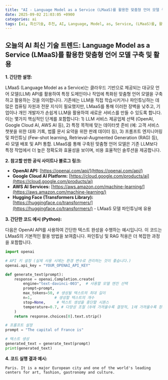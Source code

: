 ```yaml
---
title: "AI - Language Model as a Service (LMaaS)를 활용한 맞춤형 언어 모델 구축 및 활용"
date: 2025-09-02 21:03:05 +0900
categories: ai
tags: [ai, 최신기술, 추천, AI, Language, Model, as, Service, (LMaaS)를, 활용한, 맞춤형, 언어, 모델, 구축, 활용]
---
```


## 오늘의 AI 최신 기술 트렌드: **Language Model as a Service (LMaaS)를 활용한 맞춤형 언어 모델 구축 및 활용**

**1. 간단한 설명:**

LMaaS (Language Model as a Service)는 클라우드 기반으로 제공되는 대규모 언어 모델(LLM) API를 활용하여 특정 도메인이나 작업에 특화된 맞춤형 언어 모델을 구축하고 활용하는 것을 의미합니다. 기존에는 LLM을 직접 학습시키거나 파인튜닝하는 데 많은 컴퓨팅 자원과 전문 지식이 필요했지만, LMaaS를 통해 이러한 장벽을 낮추고, 기업이나 개인 개발자가 손쉽게 LLM을 활용하여 새로운 서비스를 만들 수 있도록 합니다.  이는 몇가지 핵심적인 단계를 포함합니다: 1) LLM 서비스 제공업체 선택 (OpenAI, Google Cloud AI, AWS AI 등), 2) 특정 목적에 맞는 데이터셋 준비 (예: 고객 서비스 챗봇을 위한 대화 기록, 법률 문서 요약을 위한 판례 데이터 등), 3) 프롬프트 엔지니어링 및 파인튜닝 (Few-shot learning, Retrieval-Augmented Generation (RAG) 등), 4) 모델 배포 및 API 통합.  LMaaS를 통해 구축된 맞춤형 언어 모델은 기존 LLM보다 특정 작업에서 더 높은 정확도와 효율성을 보이며, 비용 효율적인 솔루션을 제공합니다.

**2. 참고할 만한 공식 사이트나 블로그 링크:**

*   **OpenAI API:** [https://openai.com/api/](https://openai.com/api/)
*   **Google Cloud AI Platform:** [https://cloud.google.com/products/ai](https://cloud.google.com/products/ai)
*   **AWS AI Services:** [https://aws.amazon.com/machine-learning/](https://aws.amazon.com/machine-learning/)
*   **Hugging Face (Transformers Library):** [https://huggingface.co/transformers/](https://huggingface.co/transformers/) - LMaaS 모델 파인튜닝에 유용

**3. 간단한 코드 예시 (Python):**

다음은 OpenAI API를 사용하여 간단한 텍스트 완성을 수행하는 예시입니다. 이 코드는 LMaaS의 기본적인 활용 방법을 보여줍니다. 파인튜닝 및 RAG 적용은 더 복잡한 과정을 포함합니다.

```python
import openai

# API 키 설정 (실제 사용 시에는 환경 변수로 관리하는 것이 좋습니다.)
openai.api_key = "YOUR_OPENAI_API_KEY"

def generate_text(prompt):
    response = openai.Completion.create(
        engine="text-davinci-003",  # 사용할 모델 엔진 선택
        prompt=prompt,
        max_tokens=50, # 생성될 텍스트의 최대 길이
        n=1,          # 생성할 텍스트의 개수
        stop=None,     # 텍스트 생성을 중단할 시퀀스
        temperature=0.7, # 다양성 조절 (0에 가까울수록 결정적, 1에 가까울수록 창의적)
    )
    return response.choices[0].text.strip()

# 프롬프트 설정
prompt = "The capital of France is"

# 텍스트 생성
generated_text = generate_text(prompt)
print(generated_text)
```

**4. 코드 실행 결과 예시:**

```
Paris. It is a major European city and one of the world's leading centers for art, fashion, gastronomy and culture.
```

